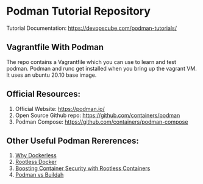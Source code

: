 # Podman Tutorial Repository

Tutorial Documentation: https://devopscube.com/podman-tutorials/  

## Vagrantfile With Podman

The repo contains a Vagrantfile which you can use to learn and test podman. Podman and runc get installed when you bring up the vagrant VM. It uses an ubuntu 20.10 base image.

## Official Resources:

1. Official Website: https://podman.io/  
2. Open Source Github repo: https://github.com/containers/podman 
3. Podman Compose: https://github.com/containers/podman-compose

## Other Useful Podman Rererences:

1. [Why Dockerless](https://mkdev.me/en/posts/dockerless-part-1-which-tools-to-replace-docker-with-and-why)
2. [Rootless Docker](https://docs.docker.com/engine/security/rootless/)
3. [Boosting Container Security with Rootless Containers](https://blog.aquasec.com/rootless-containers-boosting-container-security)
4. [Podman vs Buildah](https://podman.io/blogs/2018/10/31/podman-buildah-relationship.html)



